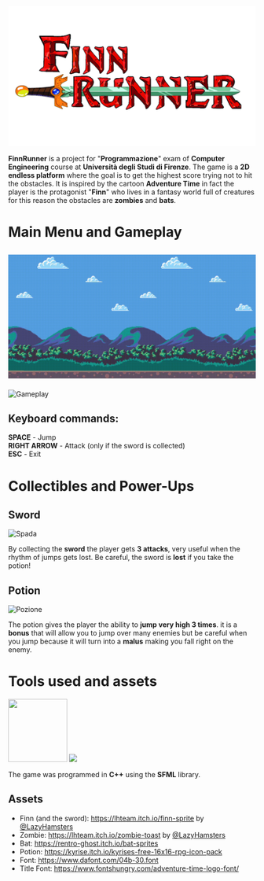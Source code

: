 ![Title](assets/Title.png)

**FinnRunner** is a project for "**Programmazione**" exam of **Computer Engineering** course at **Università degli Studi di Firenze**.
The game is a **2D endless platform** where the goal is to get the highest score trying not to hit the obstacles.
It is inspired by the cartoon **Adventure Time** in fact the player is the protagonist "**Finn**" who lives in a fantasy world full of creatures for this reason the obstacles are **zombies** and **bats**.

# Main Menu and Gameplay

![Menu intro](gifs/INTRO.gif)
-
![Gameplay](gifs/Gameplay.gif)

## Keyboard commands:
**SPACE** - Jump\
**RIGHT ARROW** - Attack (only if the sword is collected)\
**ESC** - Exit

# Collectibles and Power-Ups

## Sword
![Spada](gifs/Spada.gif)

By collecting the **sword** the player gets **3 attacks**, very useful when the rhythm of jumps gets lost.
Be careful, the sword is **lost** if you take the potion! 

## Potion
![Pozione](gifs/Pozione.gif)

The potion gives the player the ability to **jump very high 3 times**.
it is a **bonus** that will allow you to jump over many enemies but be careful when you jump because it will turn into a **malus** making you fall right on the enemy.

# Tools used and assets

<img src="https://isocpp.org/assets/images/cpp_logo.png"  width="120" height="128"> <img src="https://www.sfml-dev.org/download/goodies/sfml-icon-mini.png">

The game was programmed in **C++** using the **SFML** library.

## Assets

 - Finn (and the sword): https://lhteam.itch.io/finn-sprite by [@LazyHamsters](https://twitter.com/LazyHamsters)
 - Zombie: https://lhteam.itch.io/zombie-toast by [@LazyHamsters](https://twitter.com/LazyHamsters)
 - Bat: https://rentro-ghost.itch.io/bat-sprites
 - Potion: https://kyrise.itch.io/kyrises-free-16x16-rpg-icon-pack
 - Font: https://www.dafont.com/04b-30.font
 - Title Font: https://www.fontshungry.com/adventure-time-logo-font/
